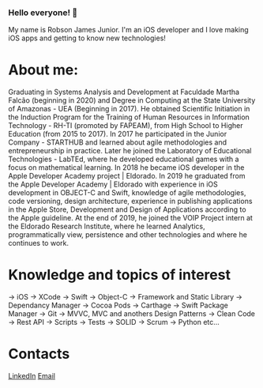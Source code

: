 ### Hello everyone! 👋

My name is Robson James Junior.
I'm an iOS developer and I love making iOS apps and getting to know new technologies!

# About me:

Graduating in Systems Analysis and Development at Faculdade Martha Falcão (beginning in 2020) and Degree in Computing at the State University of Amazonas - UEA (Beginning in 2017). He obtained Scientific Initiation in the Induction Program for the Training of Human Resources in Information Technology - RH-TI (promoted by FAPEAM), from High School to Higher Education (from 2015 to 2017). In 2017 he participated in the Junior Company - STARTHUB and learned about agile methodologies and entrepreneurship in practice. Later he joined the Laboratory of Educational Technologies - LabTEd, where he developed educational games with a focus on mathematical learning. In 2018 he became iOS developer in the Apple Developer Academy project | Eldorado. In 2019 he graduated from the Apple Developer Academy | Eldorado with experience in iOS development in OBJECT-C and Swift, knowledge of agile methodologies, code versioning, design architecture, experience in publishing applications in the Apple Store, Development and Design of Applications according to the Apple guideline. At the end of 2019, he joined the VOIP Project intern at the Eldorado Research Institute, where he learned Analytics, programmatically view, persistence and other technologies and where he continues to work.

# Knowledge and topics of interest
-> iOS
-> XCode
-> Swift
-> Object-C
-> Framework and Static Library
-> Dependancy Manager
-> Cocoa Pods
-> Carthage
-> Swift Package Manager
-> Git
-> MVVC, MVC and anothers Design Patterns
-> Clean Code
-> Rest API
-> Scripts
-> Tests
-> SOLID
-> Scrum
-> Python
etc...

# Contacts
[LinkedIn](https://www.linkedin.com/in/robson-james-44a633127)
[Email](james.robson.junior@gmail.com)
